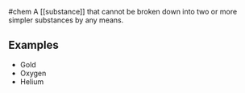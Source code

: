 #chem 
A [[substance]] that cannot be broken down into two or more simpler substances by any means.
## Examples
- Gold
- Oxygen
- Helium